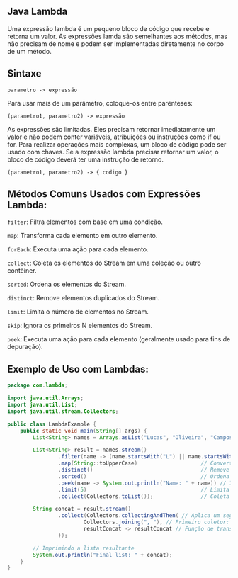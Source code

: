 ## Java Lambda

Uma expressão lambda é um pequeno bloco de código que recebe e retorna um valor. As expressões lamda são semelhantes aos métodos, mas não precisam de nome e podem ser implementadas diretamente no corpo de um método.

Sintaxe
---
    parametro -> expressão

Para usar mais de um parâmetro, coloque-os entre parênteses:
    
    (parametro1, parametro2) -> expressão

As expressões são limitadas. Eles precisam retornar imediatamente um valor e não podem conter variáveis, atribuições ou instruções como if ou for. Para realizar operações mais complexas, um bloco de código pode ser usado com chaves. Se a expressão lambda precisar retornar um valor, o bloco de código deverá ter uma instrução de retorno.

    (parametro1, parametro2) -> { codigo }


Métodos Comuns Usados com Expressões Lambda:
---

``filter``: Filtra elementos com base em uma condição.

``map``: Transforma cada elemento em outro elemento.

``forEach``: Executa uma ação para cada elemento.

``collect``: Coleta os elementos do Stream em uma coleção ou outro contêiner.

``sorted``: Ordena os elementos do Stream.

``distinct``: Remove elementos duplicados do Stream.

``limit``: Limita o número de elementos no Stream.

``skip``: Ignora os primeiros N elementos do Stream.

``peek``: Executa uma ação para cada elemento (geralmente usado para fins de depuração).



Exemplo de Uso com Lambdas:
---
~~~java
package com.lambda;

import java.util.Arrays;
import java.util.List;
import java.util.stream.Collectors;

public class LambdaExample {
    public static void main(String[] args) {
        List<String> names = Arrays.asList("Lucas", "Oliveira", "Campos", "Bianca", "Santos", "Rafaela", "Gabriel", "leandro");

        List<String> result = names.stream()
                .filter(name -> (name.startsWith("L") || name.startsWith("B")) && name.length() <= 6) // Filtra nomes que começam com 'L' ou 'B' e têm 6 letras
                .map(String::toUpperCase)                    // Converte cada nome para maiúscula
                .distinct()                                  // Remove duplicatas
                .sorted()                                    // Ordena em ordem alfabética
                .peek(name -> System.out.println("Name: " + name)) // Imprime cada nome
                .limit(5)                                    // Limita o resultado aos primeiros 5 elementos
                .collect(Collectors.toList());               // Coleta os resultados em uma lista

        String concat = result.stream()
                .collect(Collectors.collectingAndThen( // Aplica um segundo coletor em um resultado intermediário
                        Collectors.joining(", "), // Primeiro coletor: concatena os nomes com ", " como separador
                        resultConcat -> resultConcat // Função de transformação: adiciona um prefixo ao resultado
                ));

        // Imprimindo a lista resultante
        System.out.println("Final list: " + concat);
    }
}
~~~

